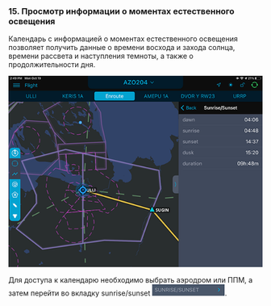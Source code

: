 ### 15. Просмотр информации о моментах естественного освещения

Календарь с информацией о моментах естественного освещения позволяет получить данные о времени восхода и захода солнца, времени рассвета и наступления темноты, а также о продолжительности дня.

![](../../../images/IMG_3164-2.png)

Для доступа к календарю необходимо выбрать аэродром или ППМ, а затем перейти во вкладку sunrise/sunset  ![](../../../images/srssButton-2.png).

